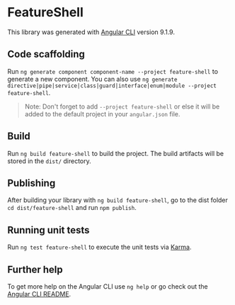 # FeatureShell

This library was generated with [Angular CLI](https://github.com/angular/angular-cli) version 9.1.9.

## Code scaffolding

Run `ng generate component component-name --project feature-shell` to generate a new component. You can also use `ng generate directive|pipe|service|class|guard|interface|enum|module --project feature-shell`.
> Note: Don't forget to add `--project feature-shell` or else it will be added to the default project in your `angular.json` file. 

## Build

Run `ng build feature-shell` to build the project. The build artifacts will be stored in the `dist/` directory.

## Publishing

After building your library with `ng build feature-shell`, go to the dist folder `cd dist/feature-shell` and run `npm publish`.

## Running unit tests

Run `ng test feature-shell` to execute the unit tests via [Karma](https://karma-runner.github.io).

## Further help

To get more help on the Angular CLI use `ng help` or go check out the [Angular CLI README](https://github.com/angular/angular-cli/blob/master/README.md).
